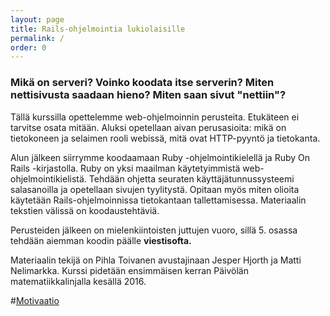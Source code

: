 ```yaml
---
layout: page
title: Rails-ohjelmointia lukiolaisille
permalink: /
order: 0
---
```


### Mikä on serveri? Voinko koodata itse serverin? Miten nettisivusta saadaan hieno? Miten saan sivut "nettiin"?

Tällä kurssilla opettelemme web-ohjelmoinnin perusteita. Etukäteen ei
tarvitse osata mitään. Aluksi opetellaan aivan perusasioita: mikä on
tietokoneen ja selaimen rooli webissä, mitä ovat HTTP-pyyntö ja
tietokanta.

Alun jälkeen siirrymme koodaamaan Ruby -ohjelmointikielellä ja Ruby On
Rails -kirjastolla. Ruby on yksi maailman käytetyimmistä
web-ohjelmointikielistä. Tehdään ohjetta seuraten
käyttäjätunnussysteemi salasanoilla ja opetellaan sivujen
tyylitystä. Opitaan myös miten olioita käytetään Rails-ohjelmoinnissa
tietokantaan tallettamisessa. Materiaalin tekstien välissä on
koodaustehtäviä.

Perusteiden jälkeen on mielenkiintoisten juttujen vuoro,
sillä 5. osassa tehdään aiemman koodin päälle **viestisofta.**

Materiaalin tekijä on Pihla Toivanen avustajinaan Jesper Hjorth ja
Matti Nelimarkka. Kurssi pidetään ensimmäisen kerran Päivölän
matematiikkalinjalla kesällä 2016.

#[Motivaatio](http://pvl-rails.github.io/motivaatio)
